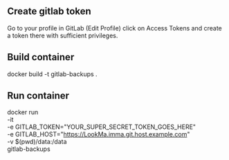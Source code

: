## Create gitlab token

Go to your profile in GitLab (Edit Profile) click on Access Tokens and create a token there with sufficient privileges. 

## Build container

docker build -t gitlab-backups .

## Run container
docker run \
-it \
-e GITLAB_TOKEN="YOUR_SUPER_SECRET_TOKEN_GOES_HERE" \
-e GITLAB_HOST="https://LookMa.imma.git.host.example.com" \
-v $(pwd)/data:/data \
gitlab-backups
